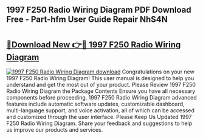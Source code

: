 ## 1997 F250 Radio Wiring Diagram PDF Download Free - Part-hfm User Guide Repair NhS4N

# <h2><a href="http://dfu9ehz.blite.top/?on=1997+F250+Radio+Wiring+Diagram">🔗Download New 👉🔴 1997 F250 Radio Wiring Diagram</a></h2>

[![1997 F250 Radio Wiring Diagram download](https://i.imgur.com/lujVjoI.png)](http://dfu9ehz.blite.top/?on=1997+F250+Radio+Wiring+Diagram)
Congratulations on your new 1997 F250 Radio Wiring Diagram! This user manual is designed to help you understand and get the most out of your product. Please Review 1997 F250 Radio Wiring Diagram the Package Contents Ensure you have all necessary components before proceeding. 1997 F250 Radio Wiring Diagram advanced features include automatic software updates, customizable dashboard, multi-language support, and voice activation, all of which can be accessed and customized through the user interface. Please Keep Us Updated 1997 F250 Radio Wiring Diagram. Share your feedback and suggestions to help us improve our products and services.
